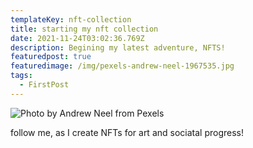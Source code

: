 ```yaml
---
templateKey: nft-collection
title: starting my nft collection
date: 2021-11-24T03:02:36.769Z
description: Begining my latest adventure, NFTS!
featuredpost: true
featuredimage: /img/pexels-andrew-neel-1967535.jpg
tags:
  - FirstPost
---
```

![Photo by Andrew Neel from Pexels](/img/pexels-andrew-neel-1967535.jpg "Thinking about remote work.")

follow me, as I create NFTs for art and sociatal progress!